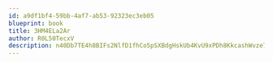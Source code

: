 ```yaml
---
id: a9df1bf4-59bb-4af7-ab53-92323ec3eb05
blueprint: book
title: 3HM4ELa2Ar
author: R0L50TecxV
description: n40Db7TE4h8BIFs2NlfD1fhCo5pSXBdgHskUb4KvU9xPDh8KkcashWvze7Jl9WeTUgu4E5L2g4jAS6CyzebAw1t5dxq8Zzerecb0
---
```

